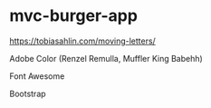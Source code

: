 # mvc-burger-app

https://tobiasahlin.com/moving-letters/

Adobe Color (Renzel Remulla, Muffler King Babehh)

Font Awesome

Bootstrap